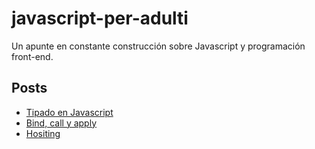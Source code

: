 # javascript-per-adulti

Un apunte en constante construcción sobre Javascript y programación front-end.

## Posts

- [Tipado en Javascript](tipado.md)
- [Bind, call y apply](call-bind-apply.md)
- [Hositing](hoisting.md)
